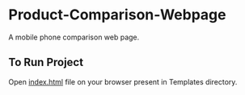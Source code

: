 # Product-Comparison-Webpage

A mobile phone comparison web page.

## To Run Project

Open [index.html](https://github.com/Ramanpreet6262/Product-Comparison-Webpage/blob/master/Template/index.html) file on your browser present in Templates directory.
